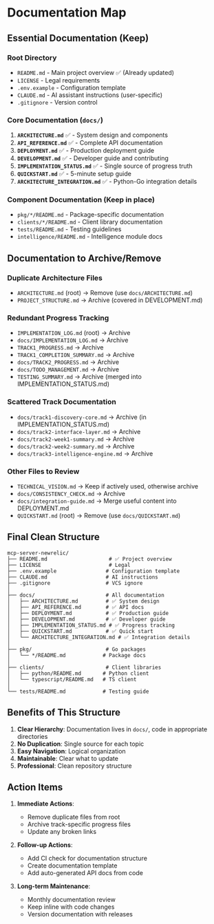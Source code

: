 # Documentation Map

## Essential Documentation (Keep)

### Root Directory
- `README.md` - Main project overview ✅ (Already updated)
- `LICENSE` - Legal requirements
- `.env.example` - Configuration template
- `CLAUDE.md` - AI assistant instructions (user-specific)
- `.gitignore` - Version control

### Core Documentation (`docs/`)
1. **`ARCHITECTURE.md`** ✅ - System design and components
2. **`API_REFERENCE.md`** ✅ - Complete API documentation  
3. **`DEPLOYMENT.md`** ✅ - Production deployment guide
4. **`DEVELOPMENT.md`** ✅ - Developer guide and contributing
5. **`IMPLEMENTATION_STATUS.md`** ✅ - Single source of progress truth
6. **`QUICKSTART.md`** ✅ - 5-minute setup guide
7. **`ARCHITECTURE_INTEGRATION.md`** ✅ - Python-Go integration details

### Component Documentation (Keep in place)
- `pkg/*/README.md` - Package-specific documentation
- `clients/*/README.md` - Client library documentation
- `tests/README.md` - Testing guidelines
- `intelligence/README.md` - Intelligence module docs

## Documentation to Archive/Remove

### Duplicate Architecture Files
- `ARCHITECTURE.md` (root) → Remove (use `docs/ARCHITECTURE.md`)
- `PROJECT_STRUCTURE.md` → Archive (covered in DEVELOPMENT.md)

### Redundant Progress Tracking
- `IMPLEMENTATION_LOG.md` (root) → Archive
- `docs/IMPLEMENTATION_LOG.md` → Archive
- `TRACK1_PROGRESS.md` → Archive
- `TRACK1_COMPLETION_SUMMARY.md` → Archive
- `docs/TRACK2_PROGRESS.md` → Archive
- `docs/TODO_MANAGEMENT.md` → Archive
- `TESTING_SUMMARY.md` → Archive (merged into IMPLEMENTATION_STATUS.md)

### Scattered Track Documentation
- `docs/track1-discovery-core.md` → Archive (in IMPLEMENTATION_STATUS.md)
- `docs/track2-interface-layer.md` → Archive
- `docs/track2-week1-summary.md` → Archive
- `docs/track2-week2-summary.md` → Archive
- `docs/track3-intelligence-engine.md` → Archive

### Other Files to Review
- `TECHNICAL_VISION.md` → Keep if actively used, otherwise archive
- `docs/CONSISTENCY_CHECK.md` → Archive
- `docs/integration-guide.md` → Merge useful content into DEPLOYMENT.md
- `QUICKSTART.md` (root) → Remove (use `docs/QUICKSTART.md`)

## Final Clean Structure

```
mcp-server-newrelic/
├── README.md                    # ✅ Project overview
├── LICENSE                      # Legal
├── .env.example                # Configuration template
├── CLAUDE.md                   # AI instructions
├── .gitignore                  # VCS ignore
│
├── docs/                       # All documentation
│   ├── ARCHITECTURE.md         # ✅ System design
│   ├── API_REFERENCE.md        # ✅ API docs
│   ├── DEPLOYMENT.md           # ✅ Production guide
│   ├── DEVELOPMENT.md          # ✅ Developer guide
│   ├── IMPLEMENTATION_STATUS.md # ✅ Progress tracking
│   ├── QUICKSTART.md           # ✅ Quick start
│   └── ARCHITECTURE_INTEGRATION.md # ✅ Integration details
│
├── pkg/                        # Go packages
│   └── */README.md            # Package docs
│
├── clients/                    # Client libraries
│   ├── python/README.md       # Python client
│   └── typescript/README.md   # TS client
│
└── tests/README.md            # Testing guide
```

## Benefits of This Structure

1. **Clear Hierarchy**: Documentation lives in `docs/`, code in appropriate directories
2. **No Duplication**: Single source for each topic
3. **Easy Navigation**: Logical organization
4. **Maintainable**: Clear what to update
5. **Professional**: Clean repository structure

## Action Items

1. **Immediate Actions**:
   - Remove duplicate files from root
   - Archive track-specific progress files
   - Update any broken links

2. **Follow-up Actions**:
   - Add CI check for documentation structure
   - Create documentation template
   - Add auto-generated API docs from code

3. **Long-term Maintenance**:
   - Monthly documentation review
   - Keep inline with code changes
   - Version documentation with releases